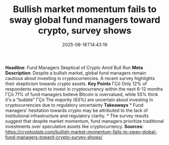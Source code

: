 ﻿---
title: "Bullish market momentum fails to sway global fund managers toward crypto, survey shows"
date: "2025-08-18T14:43:19"
category: "Markets"
summary: ""
slug: "bullish market momentum fails to sway global fund managers t"
source_urls:
  - "https://cryptoslate.com/bullish-market-momentum-fails-to-sway-global-fund-managers-toward-crypto-survey-shows/"
seo:
  title: "Bullish market momentum fails to sway global fund managers toward crypto, survey shows | Hash n Hedge"
  description: ""
  keywords: ["news", "markets", "brief"]
---
**Headline**: Fund Managers Skeptical of Crypto Amid Bull Run  **Meta Description**: Despite a bullish market, global fund managers remain cautious about investing in cryptocurrencies. A recent survey highlights their skepticism towards crypto assets.  **Key Points**  ΓÇó Only 12% of respondents expect to invest in cryptocurrency within the next 6-12 months ΓÇó 71% of fund managers believe Bitcoin is overvalued, while 55% think it's a "bubble" ΓÇó The majority (63%) are uncertain about investing in cryptocurrencies due to regulatory uncertainty  **Takeaways**  * Fund managers' hesitation towards crypto may be attributed to the lack of institutional infrastructure and regulatory clarity. * The survey results suggest that despite market momentum, fund managers prioritize traditional investments over speculative assets like cryptocurrency.  **Sources**:  https://cryptoslate.com/bullish-market-momentum-fails-to-sway-global-fund-managers-toward-crypto-survey-shows/ 

